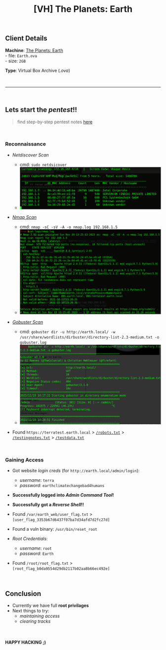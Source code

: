 <h1 align='center'> [VH] The Planets: Earth </h1>

<br>

## Client Details

__Machine__: [The Planets: Earth](https://www.vulnhub.com/entry/the-planets-earth,755/)  
	- file: `Earth.ova`  
	- size: `2GB`

__Type__: Virtual Box Archive (_.ova_)


<br><hr><br>


## Lets start the _pentest_!!
> find step-by-step pentest notes [here](./NOTES.md)

<br>

### Reconnaissance

- _Netdiscover Scan_
	- cmd: `sudo netdsicover`
	- ![netdiscover scan results](./imgs/netdiscover.png)

- [_Nmap Scan_](./logs/nmap.log)
	- cmd: `nmap -sC -sV -A -o nmap.log 192.168.1.5`
	- ![full nmap scan results](./imgs/full-nmap.png)

- [_Gobuster Scan_](./logs/gobuster.log)
	- cmd: `gobuster dir -u http://earth.local/ -w /usr/share/wordlists/dirbuster/directory-list-2.3-medium.txt -o gobuster.log`
	- ![gobuster scan results](./imgs/gobuster-scan.png)

- Found `https://terratest.earth.local` > [`/robots.txt`](./files/robots.txt) > [`/testingnotes.txt`](./files/testingnotes.txt) > [`/testdata.txt`](./files/testdata.txt)

<br>

### Gaining Access

- Got website _login creds_ (for `http://earth.local/admin/login`):
	- _username_: `terra`
	- _password_: `earthclimatechangebad4humans`

- __Successfully logged into _Admin Command Tool_!__

- __Successfully got a _Reverse Shell_!!__

- Found `/var/earth_web/user_flag.txt` > `[user_flag_3353b67d6437f07ba7d34afd7d2fc27d]`

- Found a vuln binary: `/usr/bin/reset_root`

- _Root Credentials_:
	- _username_: `root`
	- _password_: `Earth`

- Found `/root/root_flag.txt` > `[root_flag_b0da9554d29db2117b02aa8b66ec492e]`


<br>

## Conclusion

- Currently we have full __root privilages__
- Next things to try:
	- _maintaining access_
	- _clearing tracks_
<br>

#### HAPPY HACKING ;)

